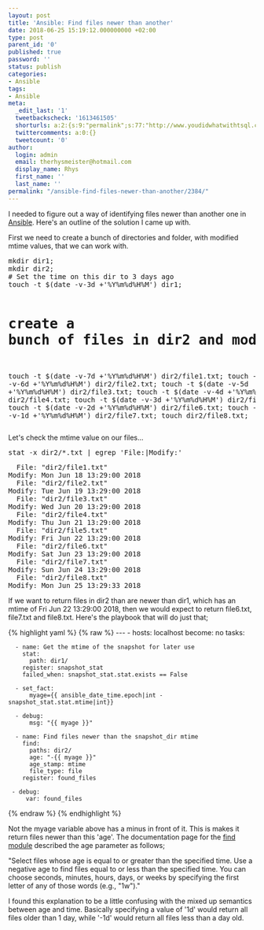 ```yaml
---
layout: post
title: 'Ansible: Find files newer than another'
date: 2018-06-25 15:19:12.000000000 +02:00
type: post
parent_id: '0'
published: true
password: ''
status: publish
categories:
- Ansible
tags:
- Ansible
meta:
  _edit_last: '1'
  tweetbackscheck: '1613461505'
  shorturls: a:2:{s:9:"permalink";s:77:"http://www.youdidwhatwithtsql.com/ansible-find-files-newer-than-another/2384/";s:7:"tinyurl";s:27:"http://tinyurl.com/yajvnqfn";}
  twittercomments: a:0:{}
  tweetcount: '0'
author:
  login: admin
  email: therhysmeister@hotmail.com
  display_name: Rhys
  first_name: ''
  last_name: ''
permalink: "/ansible-find-files-newer-than-another/2384/"
---
```

<p>I needed to figure out a way of identifying files newer than another one in <a href="https://www.ansible.com/" target="_blank" rel="noopener">Ansible</a>. Here's an outline of the solution I came up with.</p>
<p>First we need to create a bunch of directories and folder, with modified mtime values, that we can work with.</p>
<pre lang="Bash">mkdir dir1;
mkdir dir2;
# Set the time on this dir to 3 days ago
touch -t $(date -v-3d +'%Y%m%d%H%M') dir1;

# create a bunch of files in dir2 and modify the dates
touch -t $(date -v-7d +'%Y%m%d%H%M') dir2/file1.txt;
touch -t $(date -v-6d +'%Y%m%d%H%M') dir2/file2.txt;
touch -t $(date -v-5d +'%Y%m%d%H%M') dir2/file3.txt;
touch -t $(date -v-4d +'%Y%m%d%H%M') dir2/file4.txt;
touch -t $(date -v-3d +'%Y%m%d%H%M') dir2/file5.txt;
touch -t $(date -v-2d +'%Y%m%d%H%M') dir2/file6.txt;
touch -t $(date -v-1d +'%Y%m%d%H%M') dir2/file7.txt;
touch dir2/file8.txt;
</pre>
<p>Let's check the mtime value on our files...</p>
<pre lang="Bash">stat -x dir2/*.txt | egrep 'File:|Modify:'
</pre>
<pre>  File: "dir2/file1.txt"
Modify: Mon Jun 18 13:29:00 2018
  File: "dir2/file2.txt"
Modify: Tue Jun 19 13:29:00 2018
  File: "dir2/file3.txt"
Modify: Wed Jun 20 13:29:00 2018
  File: "dir2/file4.txt"
Modify: Thu Jun 21 13:29:00 2018
  File: "dir2/file5.txt"
Modify: Fri Jun 22 13:29:00 2018
  File: "dir2/file6.txt"
Modify: Sat Jun 23 13:29:00 2018
  File: "dir2/file7.txt"
Modify: Sun Jun 24 13:29:00 2018
  File: "dir2/file8.txt"
Modify: Mon Jun 25 13:29:33 2018
</pre>
<p>If we want to return files in dir2 than are newer than dir1, which has an mtime of Fri Jun 22 13:29:00 2018, then we would expect to return file6.txt, file7.txt and file8.txt. Here's the playbook that will do just that;</p>
{% highlight yaml %}
{% raw %}
---
  - hosts: localhost 
    become: no 
    tasks: 
    
      - name: Get the mtime of the snapshot for later use 
        stat: 
          path: dir1/ 
        register: snapshot_stat 
        failed_when: snapshot_stat.stat.exists == False 

      - set_fact: 
          myage={{ ansible_date_time.epoch|int - snapshot_stat.stat.mtime|int}} 

      - debug: 
          msg: "{{ myage }}" 

      - name: Find files newer than the snapshot_dir mtime 
        find: 
          paths: dir2/ 
          age: "-{{ myage }}" 
          age_stamp: mtime 
          file_type: file 
        register: found_files 

     - debug: 
         var: found_files
{% endraw %}
{% endhighlight %}

Not the myage variable above has a minus in front of it. This is makes it return files newer than this 'age'. The documentation page for the [find module](https://docs.ansible.com/ansible/devel/modules/find_module.html) described the age parameter as follows;

"Select files whose age is equal to or greater than the specified time. Use a negative age to find files equal to or less than the specified time. You can choose seconds, minutes, hours, days, or weeks by specifying the first letter of any of those words (e.g., "1w")."

I found this explanation to be a little confusing with the mixed up semantics between age and time. Basically specifying a value of '1d' would return all files older than 1 day, while '-1d' would return all files less than a day old.


